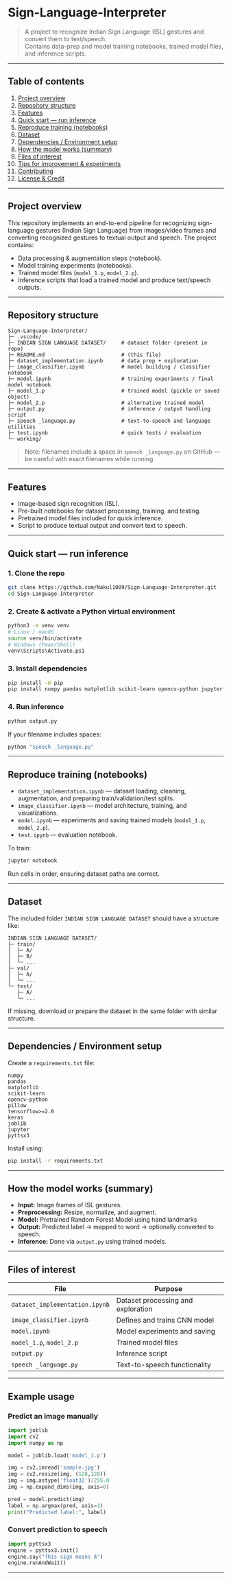 
# Sign-Language-Interpreter

> A project to recognize Indian Sign Language (ISL) gestures and convert them to text/speech.  
> Contains data-prep and model training notebooks, trained model files, and inference scripts.

---

## Table of contents

1. [Project overview](#project-overview)  
2. [Repository structure](#repository-structure)  
3. [Features](#features)  
4. [Quick start — run inference](#quick-start---run-inference)  
5. [Reproduce training (notebooks)](#reproduce-training-notebooks)  
6. [Dataset](#dataset)  
7. [Dependencies / Environment setup](#dependencies--environment-setup)  
8. [How the model works (summary)](#how-the-model-works-summary)  
9. [Files of interest](#files-of-interest)  
10. [Tips for improvement & experiments](#tips-for-improvement--experiments)  
11. [Contributing](#contributing)  
12. [License & Credit](#license--credit)

---

## Project overview

This repository implements an end-to-end pipeline for recognizing sign-language gestures (Indian Sign Language) from images/video frames and converting recognized gestures to textual output and speech. The project contains:

- Data processing & augmentation steps (notebook).
- Model training experiments (notebooks).
- Trained model files (`model_1.p`, `model_2.p`).
- Inference scripts that load a trained model and produce text/speech outputs.

---

## Repository structure

```
Sign-Language-Interpreter/
├─ .vscode/
├─ INDIAN SIGN LANGUAGE DATASET/     # dataset folder (present in repo)
├─ README.md                         # (this file)
├─ dataset_implementation.ipynb      # data prep + exploration
├─ image_classifier.ipynb            # model building / classifier notebook
├─ model.ipynb                       # training experiments / final model notebook
├─ model_1.p                         # trained model (pickle or saved object)
├─ model_2.p                         # alternative trained model
├─ output.py                         # inference / output handling script
├─ speech _language.py               # text-to-speech and language utilities
├─ test.ipynb                        # quick tests / evaluation
└─ working/
```

> Note: filenames include a space in `speech _language.py` on GitHub — be careful with exact filenames while running.

---

## Features

- Image-based sign recognition (ISL).
- Pre-built notebooks for dataset processing, training, and testing.
- Pretrained model files included for quick inference.
- Script to produce textual output and convert text to speech.

---

## Quick start — run inference

### 1. Clone the repo
```bash
git clone https://github.com/Nakul1009/Sign-Language-Interpreter.git
cd Sign-Language-Interpreter
```

### 2. Create & activate a Python virtual environment
```bash
python3 -m venv venv
# Linux / macOS
source venv/bin/activate
# Windows (PowerShell)
venv\Scripts\Activate.ps1
```

### 3. Install dependencies
```bash
pip install -U pip
pip install numpy pandas matplotlib scikit-learn opencv-python jupyter notebook pillow tensorflow keras joblib pyttsx3
```

### 4. Run inference
```bash
python output.py
```

If your filename includes spaces:
```bash
python "speech _language.py"
```

---

## Reproduce training (notebooks)

- `dataset_implementation.ipynb` — dataset loading, cleaning, augmentation, and preparing train/validation/test splits.  
- `image_classifier.ipynb` — model architecture, training, and visualizations.  
- `model.ipynb` — experiments and saving trained models (`model_1.p`, `model_2.p`).  
- `test.ipynb` — evaluation notebook.

To train:
```bash
jupyter notebook
```
Run cells in order, ensuring dataset paths are correct.

---

## Dataset

The included folder `INDIAN SIGN LANGUAGE DATASET` should have a structure like:

```
INDIAN SIGN LANGUAGE DATASET/
├─ train/
│  ├─ A/
│  ├─ B/
│  └─ ...
├─ val/
│  ├─ A/
│  └─ ...
└─ test/
   ├─ A/
   └─ ...
```

If missing, download or prepare the dataset in the same folder with similar structure.

---

## Dependencies / Environment setup

Create a `requirements.txt` file:

```
numpy
pandas
matplotlib
scikit-learn
opencv-python
pillow
tensorflow>=2.0
keras
joblib
jupyter
pyttsx3
```

Install using:
```bash
pip install -r requirements.txt
```

---

## How the model works (summary)

- **Input:** Image frames of ISL gestures.  
- **Preprocessing:** Resize, normalize, and augment.  
- **Model:** Pretrained Random Forest Model using hand landmarks
- **Output:** Predicted label → mapped to word → optionally converted to speech.  
- **Inference:** Done via `output.py` using trained models.

---

## Files of interest

| File | Purpose |
|------|----------|
| `dataset_implementation.ipynb` | Dataset processing and exploration |
| `image_classifier.ipynb` | Defines and trains CNN model |
| `model.ipynb` | Model experiments and saving |
| `model_1.p`, `model_2.p` | Trained model files |
| `output.py` | Inference script |
| `speech _language.py` | Text-to-speech functionality |

---

## Example usage

### Predict an image manually
```python
import joblib
import cv2
import numpy as np

model = joblib.load('model_1.p')

img = cv2.imread('sample.jpg')
img = cv2.resize(img, (128,128))
img = img.astype('float32')/255.0
img = np.expand_dims(img, axis=0)

pred = model.predict(img)
label = np.argmax(pred, axis=1)
print("Predicted label:", label)
```

### Convert prediction to speech
```python
import pyttsx3
engine = pyttsx3.init()
engine.say("This sign means A")
engine.runAndWait()
```

---


